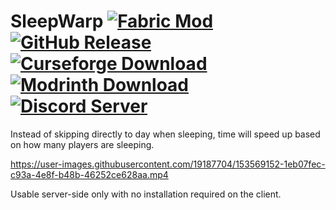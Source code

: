 # SleepWarp [![Fabric Mod](https://img.shields.io/badge/modloader-fabric-informational)](https://fabricmc.net/use/) [![GitHub Release](https://img.shields.io/github/v/release/Giggitybyte/SleepWarp?include_prereleases)](https://github.com/Giggitybyte/SleepWarp/releases) [![Curseforge Download](https://is.gd/8hK8c6)](https://www.curseforge.com/minecraft/mc-mods/server-chat-history/files/all) [![Modrinth Download](https://is.gd/DAV5Ic)](https://modrinth.com/mod/server-chat-history/versions) [![Discord Server](https://img.shields.io/discord/385375030755983372.svg?label=discord)](https://discord.gg/UPKuVWgU4G)

Instead of skipping directly to day when sleeping, time will speed up based on how many players are sleeping.

https://user-images.githubusercontent.com/19187704/153569152-1eb07fec-c93a-4e8f-b48b-46252ce628aa.mp4

Usable server-side only with no installation required on the client.
